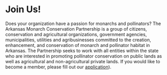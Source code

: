 # Join Us!

Does your organization have a passion for monarchs and pollinators? The Arkansas Monarch Conservation Partnership is a group of citizens, conservation and agricultural organizations, government agencies, municipalities, utilities and agribusinesses committed to the creation, enhancement, and conservation of monarch and pollinator habitat in Arkansas. The Partnership seeks to work with all entities within the state who are interested in promoting pollinator conservation on public lands as well as agricultural and non-agricultural private lands. If you would like to become a member, please fill out our [application](https://drive.google.com/file/d/1r-AroWlzU0-FZYtarvbSEHRWt8JP4cNp/view)).